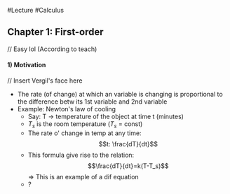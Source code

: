 #Lecture #Calculus 
## Chapter 1: First-order
// Easy lol (According to teach)
#### 1) Motivation
// Insert Vergil's face here
- The rate (of change) at which an variable is changing is proportional to the difference betw its 1st variable and 2nd variable
- Example: Newton's law of cooling
	- Say: T → temperature of the object at time t (minutes)
	- $T_s$ is the room temperature ($T_s$ = const)
	- The rate o' change in temp at any time:$$t: \frac{dT}{dt}$$
	- This formula give rise to the relation:$$\frac{dT}{dt}=k(T-T_s)$$ ⇒ This is an example of a dif equation
	- ?